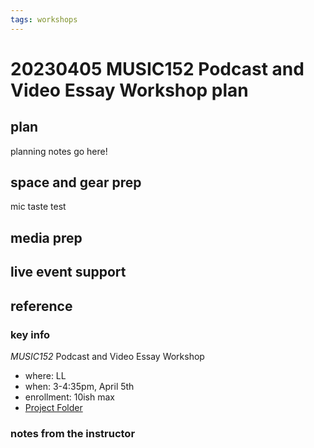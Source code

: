 ```yaml
---
tags: workshops
---
```

# 20230405 MUSIC152 Podcast and Video Essay Workshop plan

## plan
planning notes go here!
## space and gear prep
mic taste test
## media prep
## live event support
## reference
### key info
*MUSIC152* Podcast and Video Essay Workshop
* where: LL
* when: 3-4:35pm, April 5th
* enrollment: 10ish max
* [Project Folder]()

### notes from the instructor
